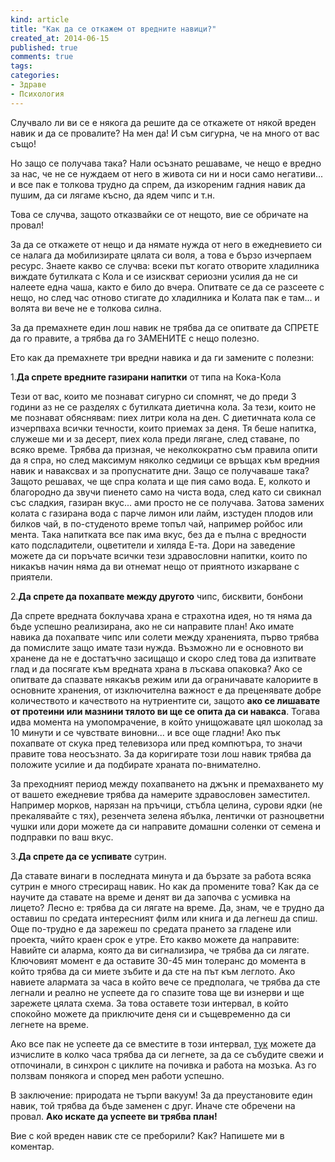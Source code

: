 ```yaml
---
kind: article
title: "Как да се откажем от вредните навици?"
created_at: 2014-06-15 
published: true
comments: true
tags:
categories:
- Здраве
- Психология
--- 
```

Случвало ли ви се е някога да решите да се откажете от някой вреден навик и да се провалите? На мен да! И съм сигурна, че на много от вас също!

Но защо се получава така? Нали осъзнато решаваме, че нещо е вредно за нас, че не се нуждаем от него в живота си ни и носи само негативи... и все пак е толкова трудно да спрем, да изкореним гадния навик да пушим, да си лягаме късно, да ядем чипс и т.н.

Това се случва, защото отказвайки се от нещото, вие се обричате на провал! 

За да се откажете от нещо и да нямате нужда от него в ежедневието си се налага да мобилизирате цялата си воля, а това е бързо изчерпаем ресурс. Знаете какво се случва: всеки път когато отворите хладилника виждате бутилката с Кола и се изискват сериозни усилия да не си налеете една чаша, както е било до вчера. Опитвате се да се разсеете с нещо, но след час отново стигате до хладилника и Колата пак е там... и волята ви вече не е толкова силна. 

За да премахнете един лош навик не трябва да се опитвате да СПРЕТЕ да го правите, а трябва да го ЗАМЕНИТЕ с нещо полезно.

Ето как да премахнете три вредни навика и да ги замените с полезни:

1.**Да спрете вредните газирани напитки** от типа на Кока-Кола
 
Тези от вас, които ме познават сигурно си спомнят, че до преди 3 години аз не се разделях с бутилката диетична кола. За тези, които не ме познават обяснявам: пиех литри кола на ден. С диетичната кола се изчерпваха всички течности, които приемах за деня. Тя беше напитка, служеше ми и за десерт, пиех кола преди лягане, след ставане, по всяко време. Трябва да призная, че неколкократно съм правила опити да я спра, но след максимум няколко седмици се връщах към вредния навик и наваксвах и за пропуснатите дни. Защо се получаваше така? Защото решавах, че ще спра колата и ще пия само вода. Е, колкото и благородно да звучи пиенето само на чиста вода, след като си свикнал със сладкия, газиран вкус... ами просто не се получава. Затова замених колата с газирана вода с парче лимон или лайм, изстуден плодов или билков чай, в по-студеното време топъл чай, например ройбос или мента. Така напитката все пак има вкус, без да е пълна с вредности като подсладители, оцветители и хиляда Е-та. Дори на заведение можете да си поръчате всички тези здравословни напитки, които по никакъв начин няма да ви отнемат нещо от приятното изкарване с приятели.

2.**Да спрете да похапвате между другото** чипс, бисквити, бонбони

Да спрете вредната боклучава храна е страхотна идея, но тя няма да бъде успешно реализирана, ако не си направите план!
Ако имате навика да похапвате чипс или солети между храненията, първо трябва да помислите защо имате тази нужда.
Възможно ли е основното ви хранене да не е достатъчно засищащо и скоро след това да изпитвате глад и да посягате към вредната храна в лъскава опаковка? Ако се опитвате да спазвате някакъв режим или да ограничавате калориите в основните хранения, от изключителна важност е да преценявате добре количеството и качеството на нутриентите си, защото **ако се лишавате от протеини или мазнини тялото ви ще се опита да си навакса**. Тогава идва момента на умопомрачение, в който унищожавате цял шоколад за 10 минути и се чувствате виновни... и все още гладни!
Ако пък похапвате от скука пред телевизора или пред компютъра, то значи правите това неосъзнато. За да коригирате този лош навик трябва да положите усилие и да подбирате храната по-внимателно.

За преходният период между похапването на джънк и премахването му от вашето ежедневие трябва да намерите здравословен заместител. Например морков, нарязан на пръчици, стъбла целина, сурови ядки (не прекалявайте с тях), резенчета зелена ябълка, лентички от разноцветни чушки или дори можете да си направите домашни соленки от семена и подправки по ваш вкус.

3.**Да спрете да се успивате** сутрин.

Да ставате винаги в последната минута и да бързате за работа всяка сутрин е много стресиращ навик. Но как да промените това? Как да се научите да ставате на време и денят ви да започва с усмивка на лицето? Лесно е: трябва да си лягате на време. 
Да, знам, че е трудно да оставиш по средата интересният филм или книга и да легнеш да спиш. Още по-трудно е да зарежеш по средата прането за гладене или проекта, чийто краен срок е утре. Ето какво можете да направите: Навийте си аларма, която да ви сигнализира, че трябва да си лягате. Ключовият момент е да оставите 30-45 мин толеранс до момента в който трябва да си миете зъбите и да сте на път към леглото. Ако навиете алармата за часа в който вече се предполага, че трябва да сте легнали и реално не успеете да го спазите това ще ви изнерви и ще зарежете цялата схема. За това оставете този интервал, в който спокойно можете да приключите деня си и същевременно да си легнете на време. 

Ако все пак не успеете да се вместите в този интервал, [тук](http://sleepyti.me/) можете да изчислите в колко часа трябва да си легнете, за да се събудите свежи и отпочинали, в синхрон с циклите на почивка и работа на мозъка. Аз го ползвам понякога и според мен работи успешно.

В заключение: природата не търпи вакуум! За да преустановите един навик, той трябва да бъде заменен с друг. Иначе сте обречени на провал. **Ако искате да успеете ви трябва план!**

Вие с кой вреден навик сте се преборили? Как? Напишете ми в коментар.